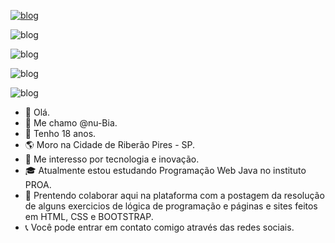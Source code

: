 
[![blog](https://img.shields.io/badge/LinkedIn-0077B5?style=for-the-badge&logo=linkedin&logoColor=white)](https://www.linkedin.com/in/n%C3%BAbia-reis-005b92207/)

![blog](https://img.shields.io/badge/HTML-239120?style=for-the-badge&logo=html5&logoColor=white)

![blog](https://img.shields.io/badge/CSS-239120?&style=for-the-badge&logo=css3&logoColor=white)

![blog](https://img.shields.io/badge/JavaScript-F7DF1E?style=for-the-badge&logo=javascript&logoColor=black)

![blog](https://github-readme-stats.vercel.app/api/top-langs/?username={username}&theme=blue-green)

- 👋 Olá.
- 🌼 Me chamo @nu-Bia.
- 📅 Tenho 18 anos. 
- 🌎 Moro na Cidade de Riberão Pires - SP.
- 👀 Me interesso por tecnologia e inovação.
- 🎓 Atualmente estou estudando Programação Web Java no instituto PROA.
- 💝 Prentendo colaborar aqui na plataforma com a postagem da resolução de alguns exercicios de lógica de programação e páginas e sites feitos em HTML, CSS e BOOTSTRAP.
- 📞 Você pode entrar em contato comigo através das redes sociais.




